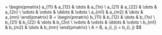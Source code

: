 = \begin{pmatrix} a_{11} & a_{12} & \dots & a_{1n} \\ a_{21} & a_{22} & \dots & a_{2n} \\ \vdots & \vdots & \ddots & \vdots \\ a_{m1} & a_{m2} & \dots & a_{mn} \end{pmatrix} B = \begin{pmatrix} b_{11} & b_{12} & \dots & b_{1n} \\ b_{21} & b_{22} & \dots & b_{2n} \\ \vdots & \vdots & \ddots & \vdots \\ b_{m1} & b_{m2} & \dots & b_{mn} \end{pmatrix} \\ A = B, a_{i, j} = b_{i, j} $$